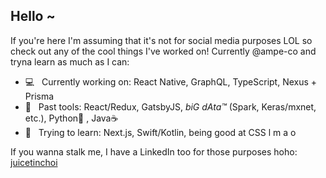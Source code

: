 ## Hello ~

If you're here I'm assuming that it's not for social media purposes LOL so check out any of the cool things I've worked on! Currently @ampe-co and tryna learn as much as I can: 
- 💻 &nbsp; Currently working on: React Native, GraphQL, TypeScript, Nexus + Prisma
- 🔨 &nbsp; Past tools: React/Redux, GatsbyJS, *biG dAta™* (Spark, Keras/mxnet, etc.), Python🐍 , Java☕️ 
- 🌱 &nbsp; Trying to learn: Next.js, Swift/Kotlin, being good at CSS l m a o

If you wanna stalk me, I have a LinkedIn too for those purposes hoho: [juicetinchoi](https://www.linkedin.com/in/juicetinchoi/)
<!--
**orangejuicetin/orangejuicetin** is a ✨ _special_ ✨ repository because its `README.md` (this file) appears on your GitHub profile.

Here are some ideas to get you started:

- 🔭 I’m currently working on ...
- 🌱 I’m currently learning ...
- 👯 I’m looking to collaborate on ...
- 🤔 I’m looking for help with ...
- 💬 Ask me about ...
- 📫 How to reach me: ...
- 😄 Pronouns: ...
- ⚡ Fun fact: ...
-->
